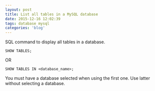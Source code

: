 ```yaml
---
layout: post
title: List all tables in a MySQL database
date: 2015-12-16 12:02:39
tags: database mysql
categories: 'blog'
---
```


<p>SQL command to display all tables in a database.</p>

<pre><code class="language-sql">SHOW TABLES;</code></pre>

OR

<pre><code class="language-sql">SHOW TABLES IN &lt;database_name&gt;;</code></pre>

<p>You must have a database selected when using the first one. Use latter without selecting a database.</p>